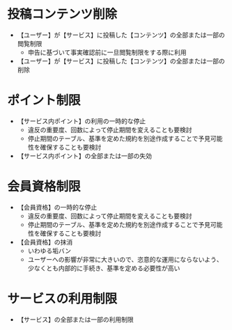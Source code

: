 # 投稿コンテンツ削除
- 【ユーザー】が【サービス】に投稿した【コンテンツ】の全部または一部の閲覧制限
  - 申告に基づいて事実確認前に一旦閲覧制限をする際に利用
- 【ユーザー】が【サービス】に投稿した【コンテンツ】の全部または一部の削除

# ポイント制限
- 【サービス内ポイント】の利用の一時的な停止
  - 違反の重要度、回数によって停止期間を変えることも要検討
  - 停止期間のテーブル、基準を定めた規約を別途作成することで予見可能性を確保することも要検討
- 【サービス内ポイント】の全部または一部の失効

# 会員資格制限
- 【会員資格】の一時的な停止
  - 違反の重要度、回数によって停止期間を変えることも要検討
  - 停止期間のテーブル、基準を定めた規約を別途作成することで予見可能性を確保することも要検討
- 【会員資格】の抹消
  - いわゆる垢バン
  - ユーザーへの影響が非常に大きいので、恣意的な運用にならないよう、少なくとも内部的に手続き、基準を定める必要性が高い

# サービスの利用制限
- 【サービス】の全部または一部の利用制限
